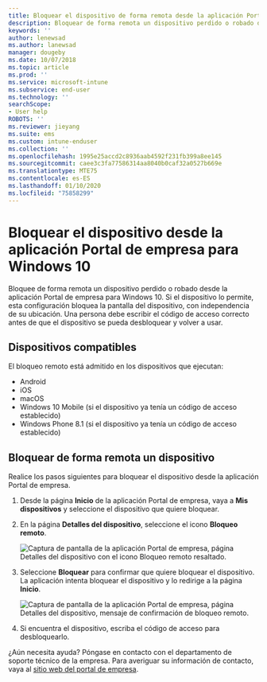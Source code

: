 ```yaml
---
title: Bloquear el dispositivo de forma remota desde la aplicación Portal de empresa de Intune
description: Bloquear de forma remota un dispositivo perdido o robado desde la aplicación Portal de empresa para Windows 10
keywords: ''
author: lenewsad
ms.author: lanewsad
manager: dougeby
ms.date: 10/07/2018
ms.topic: article
ms.prod: ''
ms.service: microsoft-intune
ms.subservice: end-user
ms.technology: ''
searchScope:
- User help
ROBOTS: ''
ms.reviewer: jieyang
ms.suite: ems
ms.custom: intune-enduser
ms.collection: ''
ms.openlocfilehash: 1995e25accd2c8936aab4592f231fb399a8ee145
ms.sourcegitcommit: caee3c3fa77586314aa8040b0caf32a0527b669e
ms.translationtype: MTE75
ms.contentlocale: es-ES
ms.lasthandoff: 01/10/2020
ms.locfileid: "75858299"
---
```

# <a name="lock-your-device-from-the-company-portal-app-for-windows-10"></a>Bloquear el dispositivo desde la aplicación Portal de empresa para Windows 10

Bloquee de forma remota un dispositivo perdido o robado desde la aplicación Portal de empresa para Windows 10. Si el dispositivo lo permite, esta configuración bloquea la pantalla del dispositivo, con independencia de su ubicación. Una persona debe escribir el código de acceso correcto antes de que el dispositivo se pueda desbloquear y volver a usar.

## <a name="supported-devices"></a>Dispositivos compatibles

El bloqueo remoto está admitido en los dispositivos que ejecutan:  

* Android
* iOS
* macOS
* Windows 10 Mobile (si el dispositivo ya tenía un código de acceso establecido)
* Windows Phone 8.1 (si el dispositivo ya tenía un código de acceso establecido) 
  
## <a name="remote-lock-device"></a>Bloquear de forma remota un dispositivo
Realice los pasos siguientes para bloquear el dispositivo desde la aplicación Portal de empresa.  

1. Desde la página **Inicio** de la aplicación Portal de empresa, vaya a **Mis dispositivos** y seleccione el dispositivo que quiere bloquear.

2. En la página **Detalles del dispositivo**, seleccione el icono **Bloqueo remoto**.  


   ![Captura de pantalla de la aplicación Portal de empresa, página Detalles del dispositivo con el icono Bloqueo remoto resaltado.](./media/1804_remote_lock_Windows_CPapp_05.png)  

3. Seleccione **Bloquear** para confirmar que quiere bloquear el dispositivo. La aplicación intenta bloquear el dispositivo y lo redirige a la página **Inicio**.  


   ![Captura de pantalla de la aplicación Portal de empresa, página Detalles del dispositivo, mensaje de confirmación de bloqueo remoto.](./media/1804_remote_lock_Windows_CPapp_06.png)  

4. Si encuentra el dispositivo, escriba el código de acceso para desbloquearlo.  

¿Aún necesita ayuda? Póngase en contacto con el departamento de soporte técnico de la empresa. Para averiguar su información de contacto, vaya al [sitio web del portal de empresa](https://go.microsoft.com/fwlink/?linkid=2010980).
